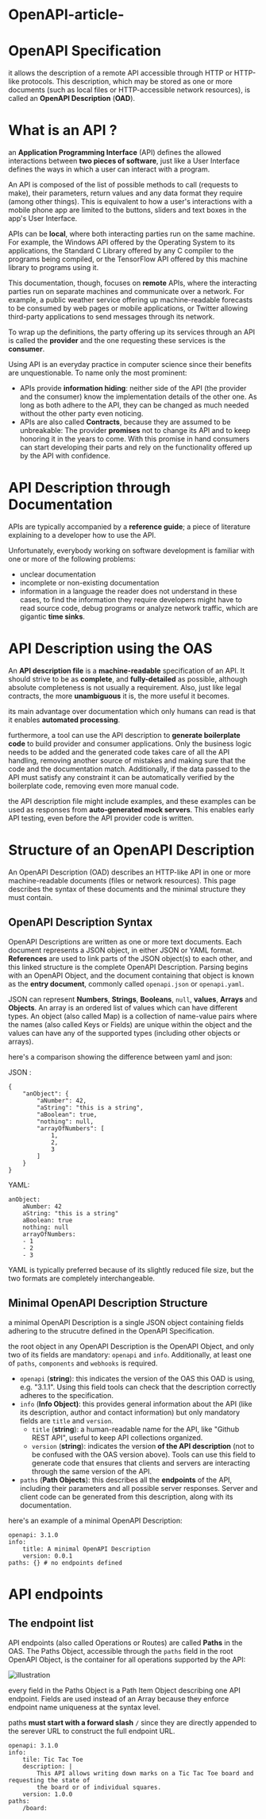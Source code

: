 # OpenAPI-article-

# OpenAPI Specification
it allows the description of a remote API accessible through HTTP or HTTP-like protocols. This description, which may be stored as one or more documents (such as local files or HTTP-accessible network resources), is called an **OpenAPI Description** (**OAD**).


# What is an API ?
an **Application Programming Interface** (API) defines the allowed interactions between **two pieces of software**, just like a User Interface defines the ways in which a user can interact with a program.

An API is composed of the list of possible methods to call (requests to make), their parameters, return values and any data format they require (among other things). This is equivalent to how a user's interactions with a mobile phone app are limited to the buttons, sliders and text boxes in the app's User Interface.

APIs can be **local**, where both interacting parties run on the same machine. For example, the Windows API offered by the Operating System to its applications, the Standard C Library offered by any C compiler to the programs being compiled, or the TensorFlow API offered by this machine library to programs using it.

This documentation, though, focuses on **remote** APIs, where the interacting parties run on separate machines and communicate over a network. For example, a public weather service offering up machine-readable forecasts to be consumed by web pages or mobile applications, or Twitter allowing third-party applications to send messages through its network.

To wrap up the definitions, the party offering up its services through an API is called the **provider** and the one requesting these services is the **consumer**.

Using API is an everyday practice in computer science since their benefits are unquestionable.
To name only the most prominent:

- APIs provide **information hiding**: neither side of the API (the provider and the consumer) know the implementation details of the other one. As long as both adhere to the API, they can be changed as much needed without the other party even noticing.
- APIs are also called **Contracts**, because they are assumed to be unbreakable: The provider **promises** not to change its API and to keep honoring it in the years to come. With this promise in hand consumers can start developing their parts and rely on the functionality offered up by the API with confidence.

# API Description through Documentation
APIs are typically accompanied by a **reference guide**; a piece of literature explaining to a developer how to use the API.


Unfortunately, everybody working on software development is familiar with one or more of the following problems:
- unclear documentation
- incomplete or non-existing documentation
- information in a language the reader does not understand
in these cases, to find the information they require developers might have to read source code, debug programs or analyze network traffic, which are gigantic **time sinks**.

# API Description using the OAS

An **API description file** is a **machine-readable** specification of an API. It should strive to be as **complete**, and **fully-detailed** as possible, although absolute completeness is not usually a requirement. Also, just like legal contracts, the more **unambiguous** it is, the more useful it becomes.

its main advantage over documentation which only humans can read is that it enables **automated processing**.

furthermore, a tool can use the API description to **generate boilerplate code** to build provider and consumer applications. Only the business logic needs to be added and the generated code takes care of all the API handling, removing another source of mistakes and making sure that the code and the documentation match. Additionally, if the data passed to the API must satisfy any constraint it can be automatically verified by the boilerplate code, removing even more manual code.

the API description file might include examples, and these examples can be used as responses from **auto-generated mock servers**. This enables early API testing, even before the API provider code is written.

# Structure of an OpenAPI Description

An OpenAPI Description (OAD) describes an HTTP-like API in one or more machine-readable documents (files or network resources). This page describes the syntax of these documents and the minimal structure they must contain.

## OpenAPI Description Syntax

OpenAPI Descriptions are written as one or more text documents. Each document represents a JSON object, in either JSON or YAML format. **References** are used to link parts of the JSON object(s) to each other, and this linked structure is the complete OpenAPI Description. Parsing begins with an OpenAPI Object, and the document containing that object is known as the **entry document**, commonly called `openapi.json` or `openapi.yaml`.

JSON can represent **Numbers**, **Strings**, **Booleans**, `null`, **values**, **Arrays** and **Objects**. An array is an ordered list of values which can have different types. An object (also called Map) is a collection of name-value pairs where the names (also called Keys or Fields) are unique within the object and the values can have any of the supported types (including other objects or arrays).

here's a comparison showing the difference between yaml and json:

JSON :

```
{
    "anObject": {
        "aNumber": 42,
        "aString": "this is a string",
        "aBoolean": true,
        "nothing": null,
        "arrayOfNumbers": [
            1,
            2,
            3
        ]
    }
}
```

YAML:

```
anObject:
    aNumber: 42
    aString: "this is a string"
    aBoolean: true
    nothing: null
    arrayOfNumbers:
    - 1
    - 2
    - 3
```

YAML is typically preferred because of its slightly reduced file size, but the two formats are completely interchangeable.

## Minimal OpenAPI Description Structure

a minimal OpenAPI Description is a single JSON object containing fields adhering to the strucutre defined in the OpenAPI Specification.

the root object in any OpenAPI Description is the OpenAPI Object, and only two of its fields are mandatory: `openapi` and `info`. Additionally, at least one of `paths`, `components` and `webhooks` is required.

- `openapi` (**string**): this indicates the version of the OAS this OAD is using, e.g. "3.1.1". Using this field tools can check that the description correctly adheres to the specification.
- `info` (**Info Object)**: this provides general information about the API (like its description, author and contact information) but only mandatory fields are `title` and `version`.
    - `title` (**string**): a human-readable name for the API, like "Github REST API", useful to keep API collections organized.
    - `version` (**string**): indicates the version **of the API description** (not to be confused with the OAS version above). Tools can use this field to generate code that ensures that clients and servers are interacting through the same version of the API.
- `paths` (**Path Objects**): this describes all the **endpoints** of the API, including their parameters and all possible server responses. Server and client code can be generated from this description, along with its documentation.

here's an example of a minimal OpenAPI Description:

```
openapi: 3.1.0
info:
    title: A minimal OpenAPI Description
    version: 0.0.1
paths: {} # no endpoints defined
```

# API endpoints

## The endpoint list

API endpoints (also called Operations or Routes) are called **Paths** in the OAS. The Paths Object, accessible through the `paths` field in the root OpenAPI Object, is the container for all operations supported by the API:

![illustration](https://spec.openapis.org/oas/v3.1.0#pathItemObject)

every field in the Paths Object is a Path Item Object describing one API endpoint. Fields are used instead of an Array because they enforce endpoint name uniqueness at the syntax level.

paths **must start with a forward slash** `/` since they are directly appended to the serever URL to construct the full endpoint URL.

```
openapi: 3.1.0
info:
    tile: Tic Tac Toe
    description: |
        This API allows writing down marks on a Tic Tac Toe board and requesting the state of
        the board or of individual squares.
    version: 1.0.0
paths:
    /board:
```
